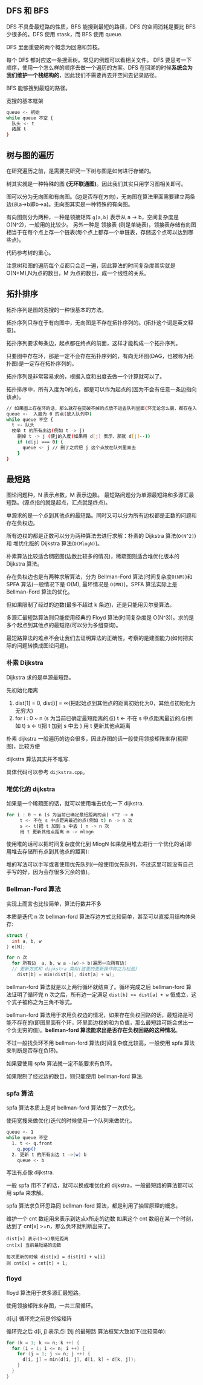 ## DFS 和 BFS 
DFS 不具备最短路的性质，BFS 能搜到最短的路径，DFS 的空间消耗是要比 BFS 少很多的。DFS 使用 stask，而 BFS 使用 queue.

DFS 里面重要的两个概念为回溯和剪枝。

每个 DFS 都对应这一条搜索树。常见的例题可以看相关文件。
DFS 要思考一下顺序，使用一个怎么样的顺序去做一个遍历的方案。DFS 在回溯的时候**系统会为我们维护一个栈结构的**，因此我们不需要再去开空间去记录路径。

BFS 能够搜到最短的路径。

宽搜的基本框架
```bash
queue <- 初始
while queue 不空 {
  队头 <- t
  拓展 t
}

```

## 树与图的遍历
在研究遍历之前，是需要先研究一下树与图是如何进行存储的。

树其实就是一种特殊的图 **(无环联通图)**。因此我们其实只用学习图相关即可。

图可以分为无向图和有向图。(边是否存在方向)，无向图在算法里面需要建立两条边(从a->b即b->a)。无向图其实是一种特殊的有向图。

有向图则分为两种，一种是领接矩阵 `g[a,b]` 表示从 a -> b，空间复杂度是 O(N^2)，一般用的比较少。
另外一种是 领接表 (则是单链表)，领接表存储有向图相当于在每个点上存一个链表(每个点上都存一个单链表，存储这个点可以达到哪些点)。

代码参考树的重心。

注意树和图的遍历每个点都只会走一遍，因此算法的时间复杂度其实就是 O(N+M),N为点的数目，M 为点的数目，成一个线性的关系。


## 拓扑排序
拓扑序列是图的宽搜的一种很基本的方法。

拓扑序列只存在于有向图中，无向图是不存在拓扑序列的。(拓扑这个词是英文释意)。

拓扑序列要求每条边，起点都在终点的前面，这样才能构成一个拓扑序列。

只要图中存在环，那是一定不会存在拓扑序列的，有向无环图(DAG，也被称为拓扑图)是一定存在拓扑序列的。

拓扑序列是非常容易求的，根据入度和出度去做一个计算就可以了。

拓扑排序中，所有入度为0的点，都是可以作为起点的(因为不会有任意一条边指向该点)。

```bash
// 如果图上存在环的话，那么就存在突破不掉的点放不进去队列里面(环无论怎么删，都存在入度不为0的点)
queue <-  入度为 0 的点(放入队列中)
while queue 不空 {
  t <- 队头
  枚举 t 的所有出边(例如 t -> j)
    删掉 t -> j (使j的入度(如果用 d[j] 表示，那就 d[j]--))
    if (d[j] === 0) {
      queue <- j // 删了之后把 j 这个点放在队列里面去
    }
}
```

## 最短路
图论问题种，N 表示点数，M 表示边数。
最短路问题分为单源最短路和多源汇最短路。(源点指的就是起点，汇点就是终点)。

单源求的是一个点到其他点的最短路。同时又可以分为所有边权都是正数的问题和存在负权边。

所有边权的都是正数可以分为两种算法去进行求解：朴素的 Dijkstra 算法(`O(N^2)`) 和 堆优化版的 Dijkstra 算法(`O(MlogN)`)。

朴素算法比较适合稠密图(边数比较多的情况)，稀疏图则适合堆优化版本的 Dijkstra 算法。

存在负权边也是有两种求解算法，分为 Bellman-Ford 算法(时间复杂度`O(NM)`)和 SPFA 算法(一般情况下是 O(M), 最坏情况是 `O(MN)`)。SPFA 算法实际上是 Bellman-Ford 算法的优化。

但如果限制了经过的边数(最多不超过 k 条边)，还是只能用贝尔曼算法。

多源汇最短路算法则只能使用经典的 Floyd 算法(时间复杂度是 O(N^3))。求的是多个起点到其他点的最短路(可以分为多组查询)。

最短路算法的难点不会让我们去证明算法的正确性，考察的是建图能力(如何把实际的问题转换成图论问题)。

### 朴素 Dijkstra

Dijkstra 求的是单源最短路。

先初始化距离
1. dist[1] = 0, dist[i] = ∞(把起始点到其他点的距离初始化为0，其他点初始化为无穷大)
2. for i : 0 ~ n (s 为当前已确定最短距离的点)
     t <- 不在 s 中点距离最近的点(例如 t)
     s <- t(把 t 加到 s 中去 )
     用 t 更新其他点距离

朴素 dijkstra 一般遍历的边会很多，因此存图的话一般使用领接矩阵来存(稠密图)，比较方便

dijkstra 算法其实并不难写.

具体代码可以参考 `dijkstra.cpp`。

### 堆优化的 dijkstra 
如果是一个稀疏图的话，就可以使用堆去优化一下 dijkstra.

```bash
for i : 0 ~ n (s 为当前已确定最短距离的点) n^2 -> n
     t <- 不在 s 中点距离最近的点(例如 t) n -> n 次 
     s <- t(把 t 加到 s 中去 ) n -> n 次
     用 t 更新其他点距离 m -> mlogn
```
使用堆的话可以把时间复杂度优化到 MlogN
如果使用堆去进行一个优化的话(即用堆去存储所有点到其他点的距离):

堆的写法可以手写或者使用优先队列(一般使用优先队列，不过这里可能没有自己手写的好，因为会存很多冗余的值)。

### Bellman-Ford 算法
实现上而言也比较简单，算法行数并不多

本质是迭代 n 次
bellman-ford 算法存边方式比较简单，甚至可以直接用结构体来存:
```cpp
struct {
  int a, b, w
} e[N];
```

```cpp
for n 次 
  for 所有边  a, b, w a -(w)-> b(遍历一次所有边)
  // 更新方式和 dijkstra 类似(这里的更新操作称之为松弛)
    dist[b] = min(dist[b], dist[a] + w);
```

bellman-ford 算法就是以上两行循环就结束了。循环完成之后 bellman-ford 算法证明了循环完 n 次之后，所有边一定满足 `dist[b] <= dist[a] + w` 恒成立，这个式子被称之为三角不等式。

bellman-ford 算法用于求用负权边的情况，如果存在负权回路的话，最短路是可能不存在的(即图里面有个环，环里面边权的和为负值，那么最短路可能会求出一个负无穷的值)。**bellman-ford 算法能求出是否存在负权回路的这种情况**。

不过一般找负环不用 bellman-ford 算法(时间复杂度比较高，一般使用 spfa 算法来判断是否存在负环)。

如果要使用 spfa 算法就一定不能要求有负环。

如果限制了经过边的数目，则只能使用 bellman-ford 算法.

### spfa 算法
spfa 算法本质上是对 bellman-ford 算法做了一次优化。

使用宽搜来做优化(迭代的时候使用一个队列来做优化。

```bash
queue <- 1
while queue 不空
  1. t <- q.front
    q.pop()
  2. 更新 t 的所有出边 t ->(w) b
    queue <- b
```

写法有点像 dijkstra.

一般 spfa 用不了的话，就可以换成堆优化的 dijkstra，一般最短路的算法都可以用 spfa 来求解。

spfa 算法求负环思路同 bellman-ford 算法，都是利用了抽屉原理的概念。

维护一个 cnt 数组用来表示到达点x所走的边数
如果这个 cnt 数组在某一个时刻，达到了 cnt[x] >=n，那么负环就判断出来了。
```
dist[x] 表示(1~x)最短距离
cnt[x] 当前最短路的边数 

每次更新的时候 dist[x] = dist[t] + w[i]
则 cnt[x] = cnt[t] + 1;
```

### floyd
floyd 算法用于求多源汇最短路。

使用领接矩阵来存图，一共三层循环。

d[i,j] 循环完之前是邻接矩阵

循环完之后 d[i, j] 表示点i 到j 的最短路
算法框架大致如下(比较简单):
```cpp
for (k = 1; k <= n; k ++) {
  for (i = 1; i <= n; i ++) {
    for (j = 1; j <= n; j ++) {
      d[i, j] = min(d[i, j], d[i, k] + d[k, j]);
    }
  }
}
```

